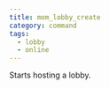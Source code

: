 ```yaml
---
title: mom_lobby_create
category: command
tags:
  - lobby
  - online
---
```


Starts hosting a lobby.